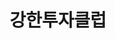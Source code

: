 ---
id: 4
title: 강한투자클럽
caption: 기본에 강한, 수익에 강한
url: https://leaderscpa.com/merchant/kanghan/
type: Landing
role: My part - 100%
device: PC, Mobile
---